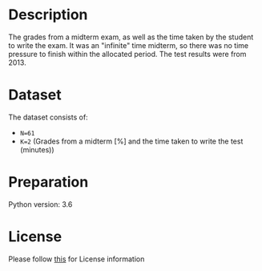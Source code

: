 # Description
The grades from a midterm exam, as well as the time taken by the student to write the exam. It was an "infinite" time midterm, so there was no time pressure to finish within the allocated period. The test results were from 2013.

# Dataset
The dataset consists of:

- `N=61`
- `K=2` (Grades from a midterm [%] and the time taken to write the test (minutes))

# Preparation
Python version: 3.6 

# License
Please follow [this](https://creativecommons.org/licenses/by-sa/4.0/) for License information
